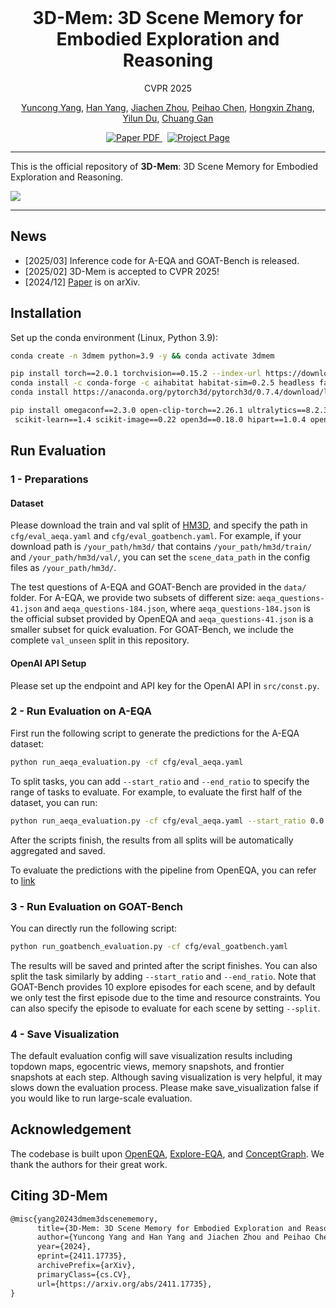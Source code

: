 <br/>
<p align="center">
  <h1 align="center">3D-Mem: 3D Scene Memory for Embodied Exploration and Reasoning</h1>
  <p align="center">
    CVPR 2025
  </p>
  <p align="center">
    <a href="https://yyuncong.github.io/">Yuncong Yang</a>,
    <a href="https://hanyangclarence.github.io/">Han Yang</a>,
    <a href="https://www.linkedin.com/in/jiachen-zhou5/">Jiachen Zhou</a>,
    <a href="https://peihaochen.github.io/">Peihao Chen</a>,
    <a href="https://icefoxzhx.github.io/">Hongxin Zhang</a>,
    <a href="https://yilundu.github.io/">Yilun Du</a>,
    <a href="https://people.csail.mit.edu/ganchuang">Chuang Gan</a>
  </p>
  <p align="center">
    <a href="https://arxiv.org/abs/2411.17735">
      <img src='https://img.shields.io/badge/Paper-PDF-red?style=flat&logo=arXiv&logoColor=red' alt='Paper PDF'>
    </a>
    <a href='https://embodied-agi.cs.umass.edu/3dmem/' style='padding-left: 0.5rem;'>
      <img src='https://img.shields.io/badge/Project-Page-blue?style=flat&logo=Google%20chrome&logoColor=blue' alt='Project Page'>
    </a>
  </p>
</p>

---

This is the official repository of **3D-Mem**: 3D Scene Memory for Embodied Exploration and Reasoning.

![](assets/teaser.png)

---

## News

- [2025/03] Inference code for A-EQA and GOAT-Bench is released.
- [2025/02] 3D-Mem is accepted to CVPR 2025!
- [2024/12] [Paper](https://www.arxiv.org/abs/2411.17735) is on arXiv.

## Installation
Set up the conda environment (Linux, Python 3.9):
```bash
conda create -n 3dmem python=3.9 -y && conda activate 3dmem

pip install torch==2.0.1 torchvision==0.15.2 --index-url https://download.pytorch.org/whl/cu118
conda install -c conda-forge -c aihabitat habitat-sim=0.2.5 headless faiss-cpu=1.7.4 -y
conda install https://anaconda.org/pytorch3d/pytorch3d/0.7.4/download/linux-64/pytorch3d-0.7.4-py39_cu118_pyt201.tar.bz2 -y

pip install omegaconf==2.3.0 open-clip-torch==2.26.1 ultralytics==8.2.31 supervision==0.21.0 opencv-python-headless==4.10.* \
 scikit-learn==1.4 scikit-image==0.22 open3d==0.18.0 hipart==1.0.4 openai==1.35.3 httpx==0.27.2                                                      

```


## Run Evaluation

### 1 - Preparations

#### Dataset
Please download the train and val split of [HM3D](https://aihabitat.org/datasets/hm3d-semantics/), and specify
the path in `cfg/eval_aeqa.yaml` and `cfg/eval_goatbench.yaml`. For example, if your download path is `/your_path/hm3d/` that 
contains `/your_path/hm3d/train/` and `/your_path/hm3d/val/`, you can set the `scene_data_path` in the config files as `/your_path/hm3d/`.

The test questions of A-EQA and GOAT-Bench are provided in the `data/` folder. For A-EQA, we provide two subsets of different size: `aeqa_questions-41.json` and `aeqa_questions-184.json`, where `aeqa_questions-184.json` is the official subset provided by OpenEQA and `aeqa_questions-41.json` is a smaller subset for quick evaluation.
For GOAT-Bench, we include the complete `val_unseen` split in this repository.

#### OpenAI API Setup
Please set up the endpoint and API key for the OpenAI API in `src/const.py`.

### 2 - Run Evaluation on A-EQA

First run the following script to generate the predictions for the A-EQA dataset:

```bash
python run_aeqa_evaluation.py -cf cfg/eval_aeqa.yaml
```
To split tasks, you can add `--start_ratio` and `--end_ratio` to specify the range of tasks to evaluate. For example,
to evaluate the first half of the dataset, you can run:
```bash
python run_aeqa_evaluation.py -cf cfg/eval_aeqa.yaml --start_ratio 0.0 --end_ratio 0.5
```
After the scripts finish, the results from all splits will be automatically aggregated and saved.

To evaluate the predictions with the pipeline from OpenEQA, you can refer to [link](https://github.com/yyuncong/3D-Mem-AEQA-Eval)

### 3 - Run Evaluation on GOAT-Bench
You can directly run the following script:
```bash
python run_goatbench_evaluation.py -cf cfg/eval_goatbench.yaml
```
The results will be saved and printed after the script finishes. You can also split the task similarly by adding `--start_ratio` and `--end_ratio`.
Note that GOAT-Bench provides 10 explore episodes for each scene, and by default we only test the first episode due to the time and resource constraints.
You can also specify the episode to evaluate for each scene by setting `--split`.

### 4 - Save Visualization
The default evaluation config will save visualization results including topdown maps, egocentric views, memory snapshots, and frontier snapshots at each step. Although saving visualization is very helpful, it may slows down the evaluation process. Please make save_visualization false if you would like to run large-scale evaluation.


## Acknowledgement

The codebase is built upon [OpenEQA](https://github.com/facebookresearch/open-eqa), [Explore-EQA](https://github.com/Stanford-ILIAD/explore-eqa), and [ConceptGraph](https://github.com/concept-graphs/concept-graphs).
We thank the authors for their great work.

## Citing 3D-Mem

```tex
@misc{yang20243dmem3dscenememory,
      title={3D-Mem: 3D Scene Memory for Embodied Exploration and Reasoning}, 
      author={Yuncong Yang and Han Yang and Jiachen Zhou and Peihao Chen and Hongxin Zhang and Yilun Du and Chuang Gan},
      year={2024},
      eprint={2411.17735},
      archivePrefix={arXiv},
      primaryClass={cs.CV},
      url={https://arxiv.org/abs/2411.17735}, 
}
```
